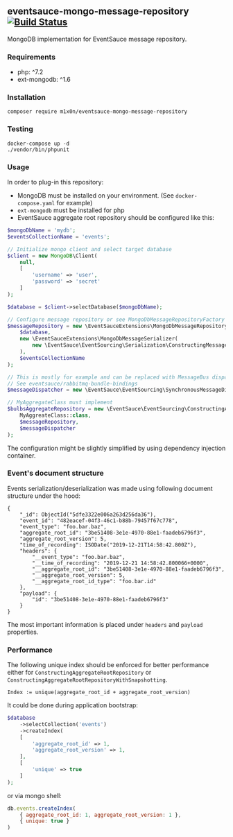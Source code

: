 ## eventsauce-mongo-message-repository [![Build Status](https://travis-ci.org/m1x0n/eventsauce-mongo-message-repository.svg?branch=master)](https://travis-ci.org/m1x0n/eventsauce-mongo-message-repository)
MongoDB implementation for EventSauce message repository.

### Requirements

- php: ^7.2
- ext-mongodb: ^1.6

### Installation

```
composer require m1x0n/eventsauce-mongo-message-repository
```

### Testing

```
docker-compose up -d
./vendor/bin/phpunit
```

### Usage
In order to plug-in this repository:
- MongoDB must be installed on your environment. (See `docker-compose.yaml` for example)
- `ext-mongodb` must be installed for php
- EventSauce aggregate root repository should be configured like this:

```php
$mongoDbName = 'mydb';
$eventsCollectionName = 'events';

// Initialize mongo client and select target database
$client = new MongoDB\Client(
    null,
    [
        'username' => 'user',
        'password' => 'secret'
    ]
);

$database = $client->selectDatabase($mongoDbName);

// Configure message repository or see MongoDbMessageRepositoryFactory
$messageRepository = new \EventSauceExtensions\MongoDbMessageRepository(
    $database,
    new \EventSauceExtensions\MongoDbMessageSerializer(
        new \EventSauce\EventSourcing\Serialization\ConstructingMessageSerializer()
    ),
    $eventsCollectionName
);

// This is mostly for example and can be replaced with MessageBus dispatcher like RabbitMQ.
// See eventsauce/rabbitmq-bundle-bindings
$messageDispatcher = new \EventSauce\EventSourcing\SynchronousMessageDispatcher();

// MyAggregateClass must implement
$bulbsAggregateRepository = new \EventSauce\EventSourcing\ConstructingAggregateRootRepository(
    MyAggreateClass::class,
    $messageRepository,
    $messageDispatcher
);
```

The configuration might be slightly simplified by using dependency injection container.

### Event's document structure
Events serialization/deserialization was made using following document structure under the hood:
```
{
    "_id": ObjectId("5dfe3322e006a263d256da36"),
    "event_id": "482eacef-04f3-46c1-b88b-79457f67c778",
    "event_type": "foo.bar.baz",
    "aggregate_root_id": "3be51408-3e1e-4970-88e1-faadeb6796f3",
    "aggregate_root_version": 5,
    "time_of_recording": ISODate("2019-12-21T14:58:42.800Z"),
    "headers": {
        "__event_type": "foo.bar.baz",
        "__time_of_recording": "2019-12-21 14:58:42.800066+0000",
        "__aggregate_root_id": "3be51408-3e1e-4970-88e1-faadeb6796f3",
        "__aggregate_root_version": 5,
        "__aggregate_root_id_type": "foo.bar.id"
    },
    "payload": {
        "id": "3be51408-3e1e-4970-88e1-faadeb6796f3"
    }
}
```

The most important information is placed under `headers` and `payload` properties.

### Performance
The following unique index should be enforced for better performance either for `ConstructingAggregateRootRepository`
or `ConstructingAggregateRootRepositoryWithSnapshotting`.
```
Index := unique(aggregate_root_id + aggregate_root_version)
```

It could be done during application bootstrap:
```php
$database
    ->selectCollection('events')
    ->createIndex(
    [
        'aggregate_root_id' => 1,
        'aggregate_root_version' => 1,
    ],
    [
        'unique' => true
    ]
);
```

or via mongo shell:
```js
db.events.createIndex(
    { aggregate_root_id: 1, aggregate_root_version: 1 },
    { unique: true }
)
```
